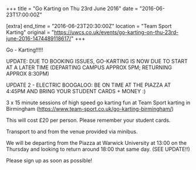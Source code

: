 +++
title = "Go Karting on Thu 23rd June 2016"
date = "2016-06-23T17:00:00Z"

[extra]
end_time = "2016-06-23T20:30:00Z"
location = "Team Sport Karting"
original = "https://uwcs.co.uk/events/go-karting-on-thu-23rd-june-2016-1474489118617/"
+++

Go - Karting\!\!\!\!\!

UPDATE: DUE TO BOOKING ISSUES, GO-KARTING IS NOW DUE TO START AT A LATER TIME (DEPARTING CAMPUS APPROX 5PM; RETURNING APPROX 8:30PM)

UPDATE 2 - ELECTRIC BOOGALOO: BE ON TIME AT THE PIAZZA AT 4:45PM AND BRING YOUR STUDENT CARDS + MONEY :)

3 x 15 minute sessions of high speed go karting fun at Team Sport karting in Birmingham (https://www.team-sport.co.uk/go-karting-birmingham/)

This will cost £20 per person. Please remember your student cards.

Transport to and from the venue provided via minibus.

We will be departing from the Piazza at Warwick University at 13:00 on the Thursday and looking to return around 18:00 that same day. (SEE UPDATE\!\!)

Please sign up as soon as possible\!

